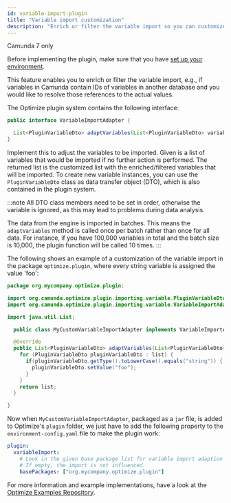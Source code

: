 ```yaml
---
id: variable-import-plugin
title: "Variable import customization"
description: "Enrich or filter the variable import so you can customize which and how variables are imported to Optimize."
---
```


<span class="badge badge--platform">Camunda 7 only</span>

Before implementing the plugin, make sure that you have [set up your environment](./plugin-system.md#setup-your-environment).

This feature enables you to enrich or filter the variable import, e.g., if variables in Camunda contain IDs of variables in another database and you would like to resolve those references to the actual values.

The Optimize plugin system contains the following interface:

```java
public interface VariableImportAdapter {

  List<PluginVariableDto> adaptVariables(List<PluginVariableDto> variables);
}
```

Implement this to adjust the variables to be imported. Given is a list of variables that would be imported if no further action is performed. The returned list is the customized list with the enriched/filtered variables that will be imported. To create new variable instances, you can use the `PluginVariableDto` class as data transfer object (DTO), which is also contained in the plugin system.

:::note
All DTO class members need to be set in order, otherwise the variable is ignored, as this may lead to problems during data analysis.

The data from the engine is imported in batches. This means the `adaptVariables` method is called once per batch rather than once for all data. For instance, if you have 100,000 variables in total and the batch size is 10,000, the plugin function will be called 10 times.
:::

The following shows an example of a customization of the variable import in the package `optimize.plugin`, where every string variable is assigned the value 'foo':

```java
package org.mycompany.optimize.plugin;

import org.camunda.optimize.plugin.importing.variable.PluginVariableDto;
import org.camunda.optimize.plugin.importing.variable.VariableImportAdapter;

import java.util.List;

  public class MyCustomVariableImportAdapter implements VariableImportAdapter {

  @Override
  public List<PluginVariableDto> adaptVariables(List<PluginVariableDto> list) {
    for (PluginVariableDto pluginVariableDto : list) {
      if(pluginVariableDto.getType().toLowerCase().equals("string")) {
        pluginVariableDto.setValue("foo");
      }
    }
    return list;
  }

}
```

Now when `MyCustomVariableImportAdapter`, packaged as a `jar` file, is added to Optimize's `plugin` folder, we just have to add the following property to the `environment-config.yaml` file to make the plugin work:

```yaml
plugin:
  variableImport:
    # Look in the given base package list for variable import adaption plugins.
    # If empty, the import is not influenced.
    basePackages: ["org.mycompany.optimize.plugin"]
```

For more information and example implementations, have a look at the [Optimize Examples Repository](https://github.com/camunda/camunda-optimize-examples#getting-started-with-variable-import-plugins).
